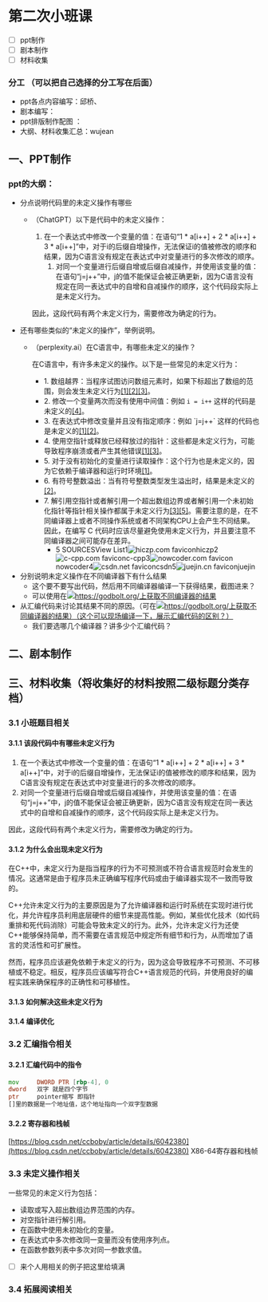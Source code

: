 # 第二次小班课

* [ ] ppt制作
* [ ] 剧本制作
* [ ] 材料收集

### 分工 （可以把自己选择的分工写在后面）

* ppt各点内容编写：邱桥、
* 剧本编写：
* ppt排版制作配图 ：
* 大纲、材料收集汇总：wujean

## 一、PPT制作

### ppt的大纲：

* 分点说明代码里的未定义操作有哪些
  *   （ChatGPT）以下是代码中的未定义操作：

      1. 在一个表达式中修改一个变量的值：在语句“1 \* a\[i++] + 2 \* a\[i++] + 3 \* a\[i++]”中，对于i的后缀自增操作，无法保证i的值被修改的顺序和结果，因为C语言没有规定在表达式中对变量进行的多次修改的顺序。
         1. 对同一个变量进行后缀自增或后缀自减操作，并使用该变量的值：在语句“j=j++”中，j的值不能保证会被正确更新，因为C语言没有规定在同一表达式中的自增和自减操作的顺序，这个代码段实际上是未定义行为。

      因此，这段代码有两个未定义行为，需要修改为确定的行为。
* 还有哪些类似的“未定义的操作”，举例说明。
  *   （perplexity.ai）在C语言中，有哪些未定义的操作？

      在C语言中，有许多未定义的操作。以下是一些常见的未定义行为：

      * 1\. 数组越界：当程序试图访问数组元素时，如果下标超出了数组的范围，则会发生未定义行为[\[1\]](https://www.hiczp.com/c-cpp/c-yu-yan-chang-jian-wei-ding-yi-hang-wei.html)[\[2\]](https://c-cpp.com/c/language/behavior)[\[3\]](https://www.nowcoder.com/questionTerminal/8e273aeb2b4147fea72ff08814fc78e6)。
      * 2\. 修改一个变量两次而没有使用中间值：例如 `i = i++` 这样的代码是未定义的[\[4\]](https://blog.csdn.net/houzijushi/article/details/102754339)。
      * 3\. 在表达式中修改变量并且没有指定顺序：例如 \`j=j++\` 这样的代码也是未定义的[\[1\]](https://www.hiczp.com/c-cpp/c-yu-yan-chang-jian-wei-ding-yi-hang-wei.html)[\[2\]](https://c-cpp.com/c/language/behavior)。
      * 4\. 使用空指针或释放已经释放过的指针：这些都是未定义行为，可能导致程序崩溃或者产生其他错误[\[1\]](https://www.hiczp.com/c-cpp/c-yu-yan-chang-jian-wei-ding-yi-hang-wei.html)[\[3\]](https://www.nowcoder.com/questionTerminal/8e273aeb2b4147fea72ff08814fc78e6)。
      * 5\. 对于没有初始化的变量进行读取操作：这个行为也是未定义的，因为它依赖于编译器和运行时环境[\[1\]](https://www.hiczp.com/c-cpp/c-yu-yan-chang-jian-wei-ding-yi-hang-wei.html)。
      * 6\. 有符号整数溢出：当有符号整数类型发生溢出时，结果是未定义的[\[2\]](https://c-cpp.com/c/language/behavior)。
      * 7\. 解引用空指针或者解引用一个超出数组边界或者解引用一个未初始化指针等指针相关操作都属于未定义行为[\[3\]](https://www.nowcoder.com/questionTerminal/8e273aeb2b4147fea72ff08814fc78e6)[\[5\]](https://juejin.cn/post/7031078151841120264)。需要注意的是，在不同编译器上或者不同操作系统或者不同架构CPU上会产生不同结果。因此，在编写 C 代码时应该尽量避免使用未定义行为，并且要注意不同编译器之间可能存在差异。
        * 5 SOURCESView List1![hiczp.com favicon](https://www.google.com/s2/favicons?domain=hiczp.com)hiczp2![c-cpp.com favicon](https://www.google.com/s2/favicons?domain=c-cpp.com)c-cpp3![nowcoder.com favicon](https://www.google.com/s2/favicons?domain=nowcoder.com)nowcoder4![csdn.net favicon](https://www.google.com/s2/favicons?domain=csdn.net)csdn5![juejin.cn favicon](https://www.google.com/s2/favicons?domain=juejin.cn)juejin
* 分别说明未定义操作在不同编译器下有什么结果
  * 这个要不要写出代码，然后用不同编译器编译一下获得结果，截图进来？
  * 可以使用在![](file:///C:/Users/qq/AppData/Roaming/Tencent/QQ/Temp/%W@GJ$ACOF\(TYDYECOKVDYB.png)https://godbolt.org/上获取不同编译器的结果
* 从汇编代码来讨论其结果不同的原因。（可在![](file:///C:/Users/qq/AppData/Roaming/Tencent/QQ/Temp/%W@GJ$ACOF\(TYDYECOKVDYB.png)https://godbolt.org/上获取不同编译器的结果）（这个可以现场编译一下，展示汇编代码的区别？）
  * 我们要选哪几个编译器？讲多少个汇编代码？



## 二、剧本制作

## 三、材料收集（将收集好的材料按照二级标题分类存档）

### 3.1 小班题目相关

#### 3.1.1 该段代码中有哪些未定义行为

1. 在一个表达式中修改一个变量的值：在语句“1 \* a\[i++] + 2 \* a\[i++] + 3 \* a\[i++]”中，对于i的后缀自增操作，无法保证i的值被修改的顺序和结果，因为C语言没有规定在表达式中对变量进行的多次修改的顺序。
2. 对同一个变量进行后缀自增或后缀自减操作，并使用该变量的值：在语句“j=j++”中，j的值不能保证会被正确更新，因为C语言没有规定在同一表达式中的自增和自减操作的顺序，这个代码段实际上是未定义行为。

因此，这段代码有两个未定义行为，需要修改为确定的行为。

#### 3.1.2 为什么会出现未定义行为

在C++中，未定义行为是指当程序的行为不可预测或不符合语言规范时会发生的情况。这通常是由于程序员未正确编写程序代码或由于编译器实现不一致而导致的。

C++允许未定义行为的主要原因是为了允许编译器和运行时系统在实现时进行优化，并允许程序员利用底层硬件的细节来提高性能。例如，某些优化技术（如代码重排和死代码消除）可能会导致未定义的行为。此外，允许未定义行为还使C++能够保持简单，而不需要在语言规范中规定所有细节和行为，从而增加了语言的灵活性和可扩展性。

然而，程序员应该避免依赖于未定义的行为，因为这会导致程序不可预测、不可移植或不稳定。相反，程序员应该编写符合C++语言规范的代码，并使用良好的编程实践来确保程序的正确性和可移植性。

#### 3.1.3 如何解决这些未定义行为

#### 3.1.4 编译优化

### 3.2 汇编指令相关

#### 3.2.1 汇编代码中的指令

```asm
mov     DWORD PTR [rbp-4], 0
dword   双字 就是四个字节
ptr     pointer缩写 即指针
[]里的数据是一个地址值，这个地址指向一个双字型数据
```

#### 3.2.2 寄存器和栈帧

[https://blog.csdn.net/ccboby/article/details/6042380](https://blog.csdn.net/ccboby/article/details/6042380) X86-64寄存器和栈帧





### 3.3 未定义操作相关

一些常见的未定义行为包括：

* 读取或写入超出数组边界范围的内存。
* 对空指针进行解引用。
* 在函数中使用未初始化的变量。
* 在表达式中多次修改同一变量而没有使用序列点。
* 在函数参数列表中多次对同一参数求值。

<!---->

* [ ] 来个人用相关的例子把这里给填满

### 3.4 拓展阅读相关
